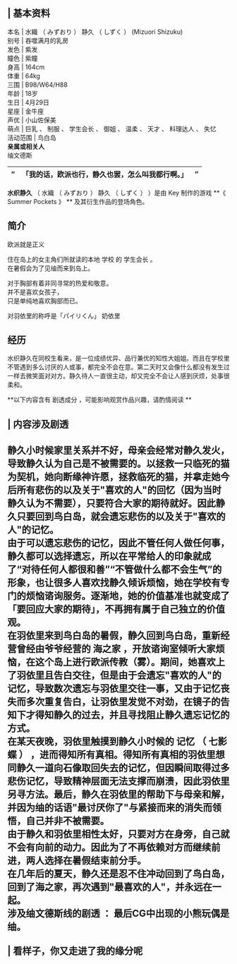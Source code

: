 |  **基本资料**  
---  
本名  |  水織  （  みずおり  ）  静久  （  しずく  ）  (Mizuori Shizuku)   
别号  |  吞噬满月的乳房   
发色  |  紫发   
瞳色  |  紫瞳   
身高  |  164cm   
体重  |  64kg   
三围  |  B98/W64/H88   
年龄  |  18岁   
生日  |  4月29日   
星座  |  金牛座   
声优  |  小山佐保美   
萌点  |  巨乳  、  制服  、  学生会长  、  御姐  、  温柔  、  天才  、  料理达人  、  失忆   
活动范围  |  鸟白岛   
**亲属或相关人**  
䌷文德斯  
  
|  “  |  「我的话，欧派也行，静久也罢，怎么叫我都行啊。」  |  ”   
---|---|---  
  
**水织静久** （  水織  （  みずおり  ）  静久  （  しずく  ）  ）是由  Key  制作的游戏 **《 Summer Pockets
》 ** 及其衍生作品的登场角色。

##  简介

欧派就是正义

住在岛上的女主角们所就读的本地  学校  的  学生会长  。  
在暑假会为了见䌷而来到岛上。  
  
对于胸部有着非同寻常的热爱和敬意。  
并不是喜欢女孩子，  
只是单纯地喜欢胸部而已。

  
对羽依里的称呼是「パイリくん」  奶依里  

##  经历

水织静久在同校生看来，是一位成绩优异、品行兼优的知性大姐姐。而且在学校里不管遇到多么讨厌的人或事，都完全不会在意。第二天时又会像什么都没有发生过一样去微笑面对对方。静久待人一直很主动，却又完全不会让人感到厌烦，处事很柔和。

**以下内容含有 剧透成分  ，可能影响观赏作品兴趣，请酌情阅读 **

|  内容涉及剧透  
---  
静久小时候家里关系并不好，母亲会经常对静久发火，导致静久认为自己是不被需要的。以拯救一只临死的猫为契机，她向断缘神许愿，拯救临死的猫，并拿走她今后所有悲伤的以及关于"喜欢的人"的回忆（因为当时静久认为不需要），只要符合大家的期待就好。因此静久只要回到鸟白岛，就会遗忘悲伤的以及关于"喜欢的人"的记忆。 </br> 由于可以遗忘悲伤的记忆，因此不管任何人做任何事，静久都可以选择遗忘，所以在平常给人的印象就成了“对待任何人都很和善”“不管做什么都不会生气”的形象，也让很多人喜欢找静久倾诉烦恼，她在学校有专门的烦恼谘询服务。逐渐地，她的价值基准也就变成了「要回应大家的期待」，不再拥有属于自己独立的价值观。 </br> 在羽依里来到鸟白岛的暑假，静久回到鸟白岛，重新经营曾经由爷爷经营的  海之家  ，开放谘询室倾听大家烦恼，在这个岛上进行欧派传教（雾）。期间，她喜欢上了羽依里且告白交往，但是由于会遗忘"喜欢的人"的记忆，导致数次遗忘与羽依里交往一事，又由于记忆丧失而多次重复告白，让羽依里发觉不对劲，在镜子的告知下才得知静久的过去，并且寻找阻止静久遗忘记忆的方式。 </br> 在某天夜晚，羽依里触摸到静久小时候的  记忆  （  七影蝶  ）  ，进而得知所有真相。得知所有真相的羽依里想同静久一道向石像取回失去的记忆，但因瞬间取得过多悲伤记忆，导致精神层面无法支撑而崩溃，因此羽依里另寻方法。最后，静久在羽依里的帮助下与母亲和解，并因为䌷的话语"最讨厌你了"与紧接而来的消失而领悟，自己并非不被需要。 </br> 由于静久和羽依里相性太好，只要对方在身旁，自己就不会有向前的动力。因此为了不再依赖对方而继续前进，两人选择在暑假结束前分手。 </br> 在几年后的夏天，静久还是忍不住冲动回到了鸟白岛，回到了海之家，再次遇到"最喜欢的人"，并永远在一起。 </br> **涉及䌷文德斯线的剧透** ：  最后CG中出现的小熊玩偶是䌷。  </br> </br> |  看样子，你又走进了我的缘分呢   
---  
</br>  
  
  